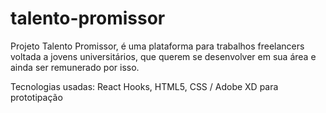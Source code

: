 # talento-promissor
Projeto Talento Promissor, é uma plataforma para trabalhos freelancers voltada a jovens universitários, que querem se desenvolver em sua área e ainda ser remunerado por isso.

Tecnologias usadas: React Hooks, HTML5, CSS / Adobe XD para prototipação
